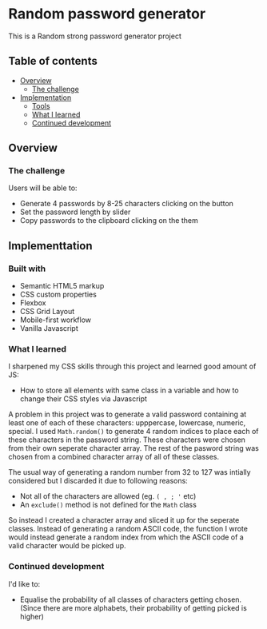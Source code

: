 # Random password generator

This is a Random strong password generator project

## Table of contents

- [Overview](#overview)
  - [The challenge](#the-challenge)
- [Implementation](#my-process)
  - [Tools](#built-with)
  - [What I learned](#what-i-learned)
  - [Continued development](#continued-development)


## Overview

### The challenge

Users will be able to:

- Generate 4 passwords by 8-25 characters clicking on the button
- Set the password length by slider
- Copy passwords to the clipboard clicking on the them


## Implementtation

### Built with

- Semantic HTML5 markup
- CSS custom properties
- Flexbox
- CSS Grid Layout
- Mobile-first workflow
- Vanilla Javascript

### What I learned

I sharpened my CSS skills through this project and learned good amount of JS:

- How to store all elements with same class in a variable and how to change their CSS styles via Javascript

A problem in this project was to generate a valid password containing at least one of each of these characters: upppercase, lowercase, numeric, special.
I used `Math.random()` to generate 4 random indices to place each of these characters in the password string. These characters were chosen from their own seperate character array.
The rest of the pasword string was chosen from a combined character array of all of these classes. 

The usual way of generating a random number from 32 to 127 was intially considered but I discarded it due to following reasons:
- Not all of the characters are allowed (eg. `( , ; '` etc)
- An `exclude()` method is not defined for the `Math` class

So instead I created a character array and sliced it up for the seperate classes. Instead of generating a random ASCII code, the function I wrote would instead generate a random index from which
the ASCII code of a valid character would be picked up.

### Continued development

I'd like to:

- Equalise the probability of all classes of characters getting chosen. (Since there are more alphabets, their probability of getting picked is higher) 
